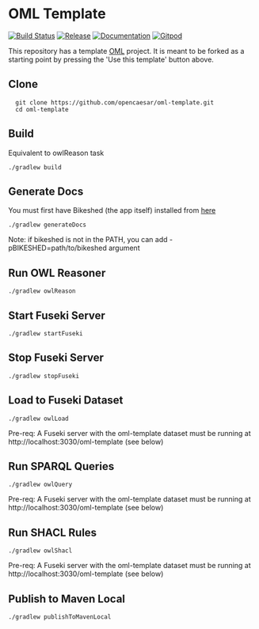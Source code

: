 # OML Template

[![Build Status](https://app.travis-ci.com/opencaesar/oml-template.svg?branch=master)](https://app.travis-ci.com/github/opencaesar/oml-template)
[![Release](https://img.shields.io/github/v/tag/opencaesar/oml-template?label=release)](https://github.com/opencaesar/oml-template/releases/latest)
[![Documentation](https://img.shields.io/badge/Documentation-HTML-orange)](https://opencaesar.github.io/oml-template/) 
[![Gitpod](https://img.shields.io/badge/gitpod-open-blue?logo=gitpod)](https://gitpod.io/#https://github.com/opencaesar/oml-template) 

This repository has a template [OML](https://github.com/opencaesar/oml) project. It is meant to be forked as a starting point by pressing the 'Use this template' button above.

## Clone
```
  git clone https://github.com/opencaesar/oml-template.git
  cd oml-template
```

## Build
Equivalent to owlReason task
```
./gradlew build
```

## Generate Docs
You must first have Bikeshed (the app itself) installed from [here](https://tabatkins.github.io/bikeshed/#install-final)
```
./gradlew generateDocs
```
Note: if bikeshed is not in the PATH, you can add -pBIKESHED=path/to/bikeshed argument

## Run OWL Reasoner
```
./gradlew owlReason
```

## Start Fuseki Server
```
./gradlew startFuseki
```

## Stop Fuseki Server
```
./gradlew stopFuseki
```

## Load to Fuseki Dataset
```
./gradlew owlLoad
```
Pre-req: A Fuseki server with the oml-template dataset must be running at http://localhost:3030/oml-template (see below)  

## Run SPARQL Queries
```
./gradlew owlQuery
```
Pre-req: A Fuseki server with the oml-template dataset must be running at http://localhost:3030/oml-template (see below)  

## Run SHACL Rules
```
./gradlew owlShacl
```
Pre-req: A Fuseki server with the oml-template dataset must be running at http://localhost:3030/oml-template (see below) 

## Publish to Maven Local
```
./gradlew publishToMavenLocal
```
